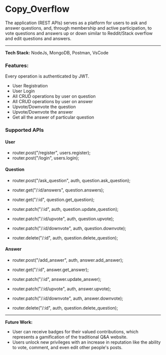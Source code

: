 # Copy_Overflow

The application (REST APIs) serves as a platform for users to ask and answer questions, and, through membership and active participation, to vote questions and answers up or down similar to Reddit/Stack overflow and edit questions and answers.

---

<b>Tech Stack:</b> NodeJs, MongoDB, Postman, VsCode

### Features:

Every operation is authenticated by JWT.

- User Registration
- User Login
- All CRUD operations by user on question
- All CRUD operations by user on answer
- Upvote/Downvote the question
- Upvote/Downvote the answer
- Get all the answer of particular question

### Supported APIs

#### User

- router.post("/register", users.register);
- router.post("/login", users.login);

#### Question

- router.post("/ask_question", auth, question.ask_question);

- router.get("/:id/answers", question.answers);
- router.get("/:id", question.get_question);

- router.patch("/:id", auth, question.update_question);
- router.patch("/:id/upvote", auth, question.upvote);
- router.patch("/:id/downvote", auth, question.downvote);

- router.delete("/:id", auth, question.delete_question);

#### Answer

- router.post("/add_answer", auth, answer.add_answer);

- router.get("/:id", answer.get_answer);

- router.patch("/:id", answer.update_answer);
- router.patch("/:id/upvote", auth, answer.upvote);
- router.patch("/:id/downvote", auth, answer.downvote);

- router.delete("/:id", auth, question.delete_question);

----------------------------
<b>Future Work:</b> 
- User can receive badges for their valued contributions, which represents a gamification of the traditional Q&A website.
- Users unlock new privileges with an increase in reputation like the ability to vote, comment, and even edit other people's posts.
